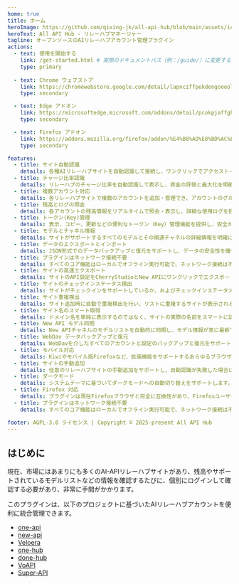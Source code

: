 ```yaml
---
home: true
title: ホーム
heroImage: https://github.com/qixing-jk/all-api-hub/blob/main/assets/icon.png?raw=true
heroText: All API Hub - リレーハブマネージャー
tagline: オープンソースのAIリレーハブアカウント管理プラグイン
actions:
  - text: 使用を開始する
    link: /get-started.html # 実際のドキュメントパス（例：/guide/）に変更することをお勧めします
    type: primary
    
  - text: Chrome ウェブストア
    link: https://chromewebstore.google.com/detail/lapnciffpekdengooeolaienkeoilfeo
    type: secondary

  - text: Edge アドオン
    link: https://microsoftedge.microsoft.com/addons/detail/pcokpjaffghgipcgjhapgdpeddlhblaa
    type: secondary

  - text: Firefox アドオン
    link: https://addons.mozilla.org/firefox/addon/%E4%B8%AD%E8%BD%AC%E7%AB%99%E7%AE%A1%E7%90%86%E5%99%A8-all-api-hub
    type: secondary

features:
  - title: サイト自動認識
    details: 各種AIリレーハブサイトを自動認識して接続し、ワンクリックでアクセストークン（Token）を作成・追加することで、初期設定プロセスを簡素化します。
  - title: チャージ比率認識
    details: リレーハブのチャージ比率を自動認識して表示し、資金の評価と最大化を明確に支援します。
  - title: 複数アカウント対応
    details: 各リレーハブサイトで複数のアカウントを追加・管理でき、アカウントのグループ化と切り替えをサポートし、複数のアカウント使用と分離のニーズに容易に対応します。
  - title: 残高とログの照会
    details: 各アカウントの残高情報をリアルタイムで照会・表示し、詳細な使用ログを提供することで、消費状況を完全に把握できます。
  - title: トークン(Key)管理
    details: 表示、コピー、更新などの便利なトークン（Key）管理機能を提供し、安全かつ効率的な操作を保証します。
  - title: モデルとチャネル情報
    details: サイトがサポートするすべてのモデルとその関連チャネルの詳細情報を明確に表示し、最適なモデル選択を支援します。
  - title: データのエクスポートとインポート
    details: JSON形式でのデータバックアップと復元をサポートし、データの安全性を確保します。
  - title: プラグインはネットワーク接続不要
    details: すべてのコア機能はローカルでオフライン実行可能で、ネットワーク接続は不要なため、データプライバシーを効果的に保護し、使用の安定性を保証します。
  - title: サイトの高速エクスポート
    details: サイトのAPI設定をCherryStudioとNew APIにワンクリックでエクスポートでき、APIの使用プロセスを簡素化します。
  - title: サイトのチェックインステータス検出
    details: サイトがチェックインをサポートしているか、およびチェックインステータスを検出します。
  - title: サイト重複検出
    details: サイト追加時に自動で重複検出を行い、リストに重複するサイトが表示されるのを防ぎ、データを整理します。
  - title: サイト名のスマート取得
    details: ドメイン名を単純に表示するのではなく、サイトの実際の名前をスマートに認識して取得し、可読性を向上させます。
  - title: New API モデル同期
    details: New APIチャネルのモデルリストを自動的に同期し、モデル情報が常に最新であることを保証します。
  - title: WebDav データバックアップと復元
    details: WebDavを介したすべてのアカウントと設定のバックアップと復元をサポートし、データの安全性を確保し、デバイス間での同期を実現します。
  - title: モバイル対応
    details: Kiwiやモバイル版Firefoxなど、拡張機能をサポートするあらゆるブラウザを介してモバイルデバイスで使用でき、すべての機能をサポートします。
  - title: サイトの手動追加
    details: 任意のリレーハブサイトの手動追加をサポートし、自動認識が失敗した場合にサイトを追加できない問題を解決し、柔軟性を高めます。
  - title: ダークモード
    details: システムテーマに基づいてダークモードへの自動切り替えをサポートします。
  - title: Firefox 対応
    details: プラグインは現在Firefoxブラウザと完全に互換性があり、Firefoxユーザーにシームレスな使用体験を提供します。
  - title: プラグインはネットワーク接続不要
    details: すべてのコア機能はローカルでオフライン実行可能で、ネットワーク接続は不要なため、データプライバシーを効果的に保護し、使用の安定性を保証します。

footer: AGPL-3.0 ライセンス | Copyright © 2025-present All API Hub
---
```


## はじめに

現在、市場にはあまりにも多くのAI-APIリレーハブサイトがあり、残高やサポートされているモデルリストなどの情報を確認するたびに、個別にログインして確認する必要があり、非常に手間がかかります。

このプラグインは、以下のプロジェクトに基づいたAIリレーハブアカウントを便利に統合管理できます。

- [one-api](https://github.com/songquanpeng/one-api)
- [new-api](https://github.com/QuantumNous/new-api)
- [Veloera](https://github.com/Veloera/Veloera)
- [one-hub](https://github.com/MartialBE/one-hub)
- [done-hub](https://github.com/deanxv/done-hub)
- [VoAPI](https://github.com/VoAPI/VoAPI)
- [Super-API](https://github.com/SuperAI-Api/Super-API)